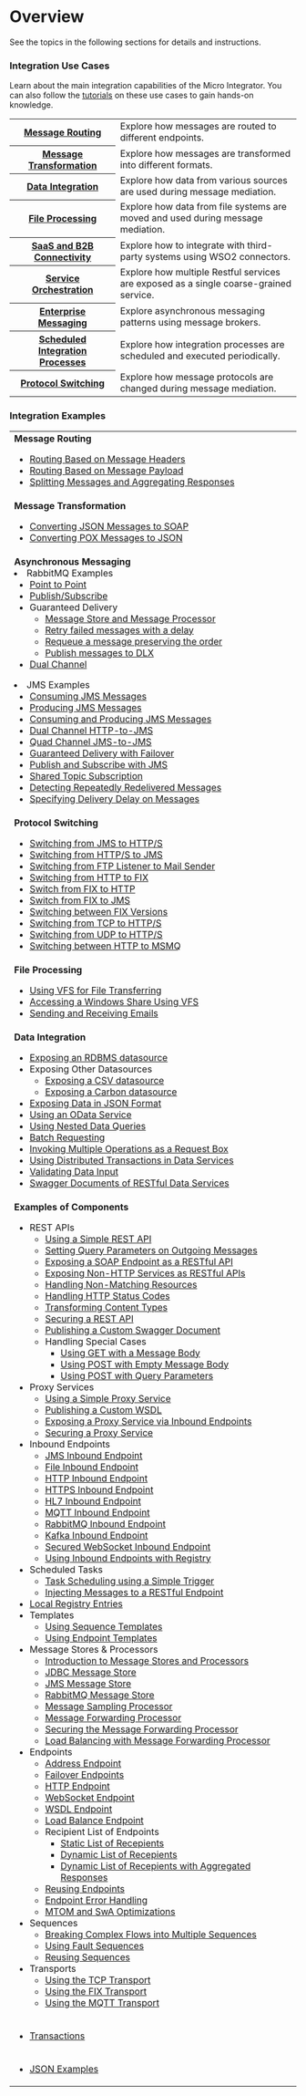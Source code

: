 # Overview

See the topics in the following sections for details and instructions.

### Integration Use Cases

Learn about the main integration capabilities of the Micro Integrator. You can also follow the [tutorials](#integration-tutorials) on these use cases to gain hands-on knowledge.

<table>
    <tr>
        <th>
            <a href="{{base_path}}/learn/integration-use-case/message-routing-overview">Message Routing</a>
        </th>
        <td>
            Explore how messages are routed to different endpoints.
        </td>
    </tr>   
    <tr>
        <th>
            <a href="{{base_path}}/learn/integration-use-case/message-transformation-overview">Message Transformation</a>
        </th>
        <td>
            Explore how messages are transformed into different formats.
        </td>
    </tr>     
    <tr>
        <th>
            <a href="{{base_path}}/learn/integration-use-case/data-integration-overview">Data Integration</a>
        </th>
        <td>
            Explore how data from various sources are used during message mediation.
        </td>
    </tr>      
    <tr>
        <th>
            <a href="{{base_path}}/learn/integration-use-case/file-processing-overview">File Processing</a>
        </th>
        <td>
            Explore how data from file systems are moved and used during message mediation.
        </td>
    </tr>  
    <tr>
        <th>
            <a href="{{base_path}}/learn/integration-use-case/connectors">SaaS and B2B Connectivity</a>
        </th>
        <td>
            Explore how to integrate with third-party systems using WSO2 connectors.
        </td>
    </tr>  
    <tr>
        <th>
            <a href="{{base_path}}/learn/integration-use-case/service-orchestration-overview">Service Orchestration</a>
        </th>
        <td>
            Explore how multiple Restful services are exposed as a single coarse-grained service.
        </td>
    </tr>  
    <tr>
        <th>
            <a href="{{base_path}}/learn/integration-use-case/asynchronous-message-overview">Enterprise Messaging</a>
        </th>
        <td>
            Explore asynchronous messaging patterns using message brokers.
        </td>
    </tr>  
    <tr>
        <th>
            <a href="{{base_path}}/learn/integration-use-case/scheduled-task-overview">Scheduled Integration Processes</a>
        </th>
        <td>
            Explore how integration processes are scheduled and executed periodically.
        </td>
    </tr>  
    <tr>
        <th>
            <a href="{{base_path}}/learn/integration-use-case/protocol-switching-overview">Protocol Switching</a>
        </th>
        <td>
            Explore how message protocols are changed during message mediation.
        </td>
    </tr>  
</table>

<!--

### Integration Tutorials

Learn how to implement various integration use cases, deploy them in the Micro Integrator, and test them locally.

-->

<!--

-   API-led Integration tutorials

    <table>
    <tr>
        <td>
            <a href="{{base_path}}/learn/integration-tutorials/service-catalog-tutorial">Exposing an Integration Service as a Managed API</a>
        </td>
    </tr>
    <tr>
        <td>
            <a href="{{base_path}}/learn/integration-tutorials/service-catalog-tutorial-for-proxy-services">Exposing an Integration SOAP Service as a Managed API</a>
        </td>
    </tr>
    </table>

-->

<!--
-   Message mediation tutorials

    <table>
        <tr>
            <td>
                <ul>
                    <li><a href="{{base_path}}/learn/integration-tutorials/sending-a-simple-message-to-a-service">Sending a Simple Message to a Service</a></li>
                    <li><a href="{{base_path}}/learn/integration-tutorials/routing-requests-based-on-message-content">Routing Requests based on Message Headers</a></li>
                    <li><a href="{{base_path}}/learn/integration-tutorials/transforming-message-content">Translating Message Formats</a></li>
                    <li><a href="{{base_path}}/learn/integration-tutorials/exposing-several-services-as-a-single-service">Exposing Several Services as a Single Service</a></li>
                    <li><a href="{{base_path}}/learn/integration-tutorials/storing-and-forwarding-messages">Store and Forward Messages for Guaranteed Delivery</a></li>
                    <li><a href="{{base_path}}/learn/integration-tutorials/sending-a-simple-message-to-a-datasource">Exposing Datasources as a Service</a></li>
                </ul>
            </td>
            <td>
                <ul>
                    <li><a href="{{base_path}}/learn/integration-tutorials/file-processing">File Processing</a></li>
                    <li><a href="{{base_path}}/learn/integration-tutorials/using-scheduled-tasks">Periodic Execution of Integration Process</a></li>
                    <li><a href="{{base_path}}/learn/integration-tutorials/using-inbound-endpoints">Using Inbound Endpoints</a></li>
                    <li><a href="{{base_path}}/learn/integration-tutorials/using-templates">Reusing Mediation Sequences</a></li>
                    <li><a href="{{base_path}}/learn/integration-tutorials/sap-integration">Sending Emails from an Integration Service</a></li>
                </ul>
            </td>
        </tr>
    </table>

-->

### Integration Examples

<table>
    <tr>
        <td><b>Message Routing</b> 
            <ul>
                <li><a href="{{base_path}}/learn/examples/routing-examples/routing-based-on-headers">Routing Based on Message Headers</a></li>
                <li><a href="{{base_path}}/learn/examples/routing-examples/routing-based-on-payloads">Routing Based on Message Payload</a></li>
                <li><a href="{{base_path}}/learn/examples/routing-examples/splitting-aggregating-messages">Splitting Messages and Aggregating Responses</a></li>
            </ul>
        </td>
    </tr>
    <tr>
        <td><b>Message Transformation</b> 
            <ul>
                <li><a href="{{base_path}}/learn/examples/message-transformation-examples/json-to-soap-conversion">Converting JSON Messages to SOAP</a></li>
                <li><a href="{{base_path}}/learn/examples/message-transformation-examples/pox-to-json-conversion/">Converting POX Messages to JSON</a></li>
            </ul>
        </td>
    </tr>
    <tr>
        <td><b>Asynchronous Messaging</b>
            <li>RabbitMQ Examples
                <ul>
                    <li><a href="{{base_path}}/learn/examples/rabbitmq-examples/point-to-point-rabbitmq">Point to Point</a></li>
                    <li><a href="{{base_path}}/learn/examples/rabbitmq-examples/pub-sub-rabbitmq">Publish/Subscribe</a></li>
                    <li>Guaranteed Delivery 
                        <ul>
                            <li><a href="{{base_path}}/learn/examples/rabbitmq-examples/store-forward-rabbitmq">Message Store and Message Processor</a></li>
                            <li><a href="{{base_path}}/learn/examples/rabbitmq-examples/retry-delay-failed-msgs-rabbitmq">Retry failed messages with a delay</a></li>
                            <li><a href="{{base_path}}/learn/examples/rabbitmq-examples/requeue-msgs-with-errors-rabbitmq">Requeue a message preserving the order</a></li>
                            <li><a href="{{base_path}}/learn/examples/rabbitmq-examples/move-msgs-to-dlq-rabbitmq">Publish messages to DLX</a></li>
                        </ul>
                    </li>
                    <li><a href="{{base_path}}/learn/examples/rabbitmq-examples/request-response-rabbitmq">Dual Channel</a></li>
                </ul>
            </li>
            <li>JMS Examples
                <ul>
                    <li><a href="{{base_path}}/learn/examples/jms-examples/consuming-jms">Consuming JMS Messages</a></li>
                    <li><a href="{{base_path}}/learn/examples/jms-examples/producing-jms">Producing JMS Messages</a></li>
                    <li><a href="{{base_path}}/learn/examples/jms-examples/consume-produce-jms">Consuming and Producing JMS Messages</a></li>
                    <li><a href="{{base_path}}/learn/examples/jms-examples/dual-channel-http-to-jms">Dual Channel HTTP-to-JMS</a></li>
                    <li><a href="{{base_path}}/learn/examples/jms-examples/quad-channel-jms-to-jms">Quad Channel JMS-to-JMS</a></li>
                    <li><a href="{{base_path}}/learn/examples/jms-examples/guaranteed-delivery-with-failover">Guaranteed Delivery with Failover</a></li>
                    <li><a href="{{base_path}}/learn/examples/jms-examples/publish-subscribe-with-jms">Publish and Subscribe with JMS</a></li>
                    <li><a href="{{base_path}}/learn/examples/jms-examples/shared-topic-subscription">Shared Topic Subscription</a></li>
                    <li><a href="{{base_path}}/learn/examples/jms-examples/detecting-repeatedly-redelivered-messages">Detecting Repeatedly Redelivered Messages</a></li>
                    <li><a href="{{base_path}}/learn/examples/jms-examples/specifying-a-delivery-delay-on-messages">Specifying Delivery Delay on Messages</a></li>
                </ul>
            </li>
        </td>
    </tr>
    <tr>
        <td><b>Protocol Switching</b>
            <ul>
                <li><a href="{{base_path}}/learn/examples/protocol-switching/switching-from-jms-to-http/">Switching from JMS to HTTP/S</a></li>
                <li><a href="{{base_path}}/learn/examples/protocol-switching/switching-from-https-to-jms">Switching from HTTP/S to JMS</a></li>
                <li><a href="{{base_path}}/learn/examples/protocol-switching/switching-from-ftp-listener-to-mail-sender">Switching from FTP Listener to Mail Sender</a></li>
                <li><a href="{{base_path}}/learn/examples/protocol-switching/switching-from-http-to-fix">Switching from HTTP to FIX</a></li>
                <li><a href="{{base_path}}/learn/examples/protocol-switching/switching-from-fix-to-http">Switch from FIX to HTTP</a></li>
                <li><a href="{{base_path}}/learn/examples/protocol-switching/switching-from-fix-to-jms">Switch from FIX to JMS</a></li>
                <li><a href="{{base_path}}/learn/examples/protocol-switching/switching-between-fix-versions">Switching between FIX Versions</a></li>
                <li><a href="{{base_path}}/learn/examples/protocol-switching/switching-from-tcp-to-https">Switching from TCP to HTTP/S</a></li>
                <li><a href="{{base_path}}/learn/examples/protocol-switching/switching-from-udp-to-https">Switching from UDP to HTTP/S</a></li>
                <li><a href="{{base_path}}/learn/examples/protocol-switching/switching-between-http-and-msmq">Switching between HTTP to MSMQ</a></li>
            </ul>
        </td>
    </tr>
    <tr>
        <td><b>File Processing</b> 
            <ul>
                <li><a href="{{base_path}}/learn/examples/file-processing/vfs-transport-examples">Using VFS for File Transferring</a></li>
                <li><a href="{{base_path}}/learn/examples/file-processing/accessing-windows-share-using-vfs-transport">Accessing a Windows Share Using VFS</a></li>
                <li><a href="{{base_path}}/learn/examples/file-processing/mailto-transport-examples">Sending and Receiving Emails</a></li>
            </ul>
        </td>
    </tr>
    <tr>
        <td><b>Data Integration</b>
            <ul>
                <li><a href="{{base_path}}/learn/examples/data-integration/rdbms-data-service">Exposing an RDBMS datasource</a></li>
                <li>Exposing Other Datasources
                    <ul>
                        <li><a href="{{base_path}}/learn/examples/data-integration/csv-data-service">Exposing a CSV datasource</a></li>
                        <li><a href="{{base_path}}/learn/examples/data-integration/carbon-data-service">Exposing a Carbon datasource</a></li>
                    </ul>
                </li>
                <li><a href="{{base_path}}/learn/examples/data-integration/json-with-data-service">Exposing Data in JSON Format</a></li>
                <li><a href="{{base_path}}/learn/examples/data-integration/odata-service">Using an OData Service</a></li>
                <li><a href="{{base_path}}/learn/examples/data-integration/nested-queries-in-data-service">Using Nested Data Queries</a></li>
                <li><a href="{{base_path}}/learn/examples/data-integration/batch-requesting">Batch Requesting</a></li>
                <li><a href="{{base_path}}/learn/examples/data-integration/request-box">Invoking Multiple Operations as a Request Box</a></li>
                <li><a href="{{base_path}}/learn/examples/data-integration/distributed-trans-data-service">Using Distributed Transactions in Data Services</a></li>
                <li><a href="{{base_path}}/learn/examples/data-integration/data-input-validator">Validating Data Input</a></li>
                <li><a href="{{base_path}}/learn/examples/data-integration/swagger-data-services">Swagger Documents of RESTful Data Services</a></li>
            </ul>
        </td>
    </tr>
    <tr>
        <td><b>Examples of Components</b>
            <ul>
                <li>REST APIs 
                    <ul>
                        <li><a href="{{base_path}}/learn/examples/rest-api-examples/introduction-rest-api">Using a Simple REST API</a></li>
                        <li><a href="{{base_path}}/learn/examples/rest-api-examples/setting-query-params-outgoing-messages">Setting Query Parameters on Outgoing Messages</a></li>
                        <li><a href="{{base_path}}/learn/examples/rest-api-examples/enabling-rest-to-soap">Exposing a SOAP Endpoint as a RESTful API</a></li>
                        <li><a href="{{base_path}}/learn/examples/rest-api-examples/configuring-non-http-endpoints">Exposing Non-HTTP Services as RESTful APIs</a></li>
                        <li><a href="{{base_path}}/learn/examples/rest-api-examples/handling-non-matching-resources">Handling Non-Matching Resources</a></li>
                        <li><a href="{{base_path}}/learn/examples/rest-api-examples/setting-https-status-codes">Handling HTTP Status Codes</a></li>
                        <li><a href="{{base_path}}/learn/examples/rest-api-examples/transforming-content-type">Transforming Content Types</a></li>
                        <li><a href="{{base_path}}/learn/examples/rest-api-examples/securing-rest-apis">Securing a REST API</a></li>
                        <li><a href="{{base_path}}/learn/examples/rest-api-examples/publishing-a-swagger-api">Publishing a Custom Swagger Document</a></li>
                        <li>Handling Special Cases
                            <ul> 
                                <li><a href="{{base_path}}/learn/examples/rest-api-examples/special-cases/#get-request-with-a-message-body">Using GET with a Message Body</a></li>
                                <li><a href="{{base_path}}/learn/examples/rest-api-examples/special-cases/#using-post-with-an-empty-body">Using POST with Empty Message Body</a></li>
                                <li><a href="{{base_path}}/learn/examples/rest-api-examples/special-cases/#using-post-with-query-parameters">Using POST with Query Parameters</a></li>
                            </ul>
                        </li>
                    </ul>
                </li>
                <li>Proxy Services 
                    <ul>
                        <li><a href="{{base_path}}/learn/examples/proxy-service-examples/introduction-to-proxy-services">Using a Simple Proxy Service</a></li>
                        <li><a href="{{base_path}}/learn/examples/proxy-service-examples/publishing-a-custom-wsdl">Publishing a Custom WSDL</a></li>
                        <li><a href="{{base_path}}/learn/examples/proxy-service-examples/exposing-proxy-via-inbound">Exposing a Proxy Service via Inbound Endpoints</a></li>
                        <li><a href="{{base_path}}/learn/examples/proxy-service-examples/securing-proxy-services">Securing a Proxy Service</a></li>
                    </ul>
                </li>
                <li>Inbound Endpoints 
                    <ul>
                        <li><a href="{{base_path}}/learn/examples/inbound-endpoint-examples/inbound-endpoint-jms-protocol">JMS Inbound Endpoint</a></li>
                        <li><a href="{{base_path}}/learn/examples/inbound-endpoint-examples/file-inbound-endpoint">File Inbound Endpoint</a></li>
                        <li><a href="{{base_path}}/learn/examples/inbound-endpoint-examples/inbound-endpoint-http-protocol">HTTP Inbound Endpoint</a></li>
                        <li><a href="{{base_path}}/learn/examples/inbound-endpoint-examples/inbound-endpoint-https-protocol">HTTPS Inbound Endpoint</a></li>
                        <li><a href="{{base_path}}/learn/examples/inbound-endpoint-examples/inbound-endpoint-hl7-protocol-auto-ack">HL7 Inbound Endpoint</a></li>
                        <li><a href="{{base_path}}/learn/examples/inbound-endpoint-examples/inbound-endpoint-mqtt-protocol">MQTT Inbound Endpoint</a></li>
                        <li><a href="{{base_path}}/learn/examples/inbound-endpoint-examples/inbound-endpoint-rabbitmq-protocol">RabbitMQ Inbound Endpoint</a></li>
                        <li><a href="{{base_path}}/learn/examples/inbound-endpoint-examples/inbound-endpoint-kafka">Kafka Inbound Endpoint</a></li>
                        <li><a href="{{base_path}}/learn/examples/inbound-endpoint-examples/inbound-endpoint-secured-websocket">Secured WebSocket Inbound Endpoint</a></li>
                        <li><a href="{{base_path}}/learn/examples/inbound-endpoint-examples/inbound-endpoint-with-registry">Using Inbound Endpoints with Registry</a></li>
                    </ul>
                </li>
                <li>Scheduled Tasks 
                    <ul>
                        <li><a href="{{base_path}}/learn/examples/scheduled-tasks/task-scheduling-simple-trigger">Task Scheduling using a Simple Trigger</a></li>
                        <li><a href="{{base_path}}/learn/examples/scheduled-tasks/injecting-messages-to-rest-endpoint">Injecting Messages to a RESTful Endpoint</a></li>
                    </ul>
                </li>
                <li><a href="{{base_path}}/learn/examples/registry-examples/local-registry-entries">Local Registry Entries</a></li>
                <li>Templates 
                    <ul>
                        <li><a href="{{base_path}}/learn/examples/template-examples/using-sequence-templates">Using Sequence Templates</a></li>
                        <li><a href="{{base_path}}/learn/examples/template-examples/using-endpoint-templates">Using Endpoint Templates</a></li>
                    </ul>
                </li>
                <li>Message Stores & Processors 
                    <ul>
                        <li><a href="{{base_path}}/learn/examples/message-store-processor-examples/intro-message-stores-processors">Introduction to Message Stores and Processors</a></li>
                        <li><a href="{{base_path}}/learn/examples/message-store-processor-examples/using-jdbc-message-store">JDBC Message Store</a></li>
                        <li><a href="{{base_path}}/learn/examples/message-store-processor-examples/using-jms-message-stores">JMS Message Store</a></li>
                        <li><a href="{{base_path}}/learn/examples/message-store-processor-examples/using-rabbitmq-message-stores">RabbitMQ Message Store</a></li>
                        <li><a href="{{base_path}}/learn/examples/message-store-processor-examples/using-message-sampling-processor">Message Sampling Processor</a></li>
                        <li><a href="{{base_path}}/learn/examples/message-store-processor-examples/using-message-forwarding-processor">Message Forwarding Processor</a></li>
                        <li><a href="{{base_path}}/learn/examples/message-store-processor-examples/securing-message-processor">Securing the Message Forwarding Processor</a></li>
                        <li><a href="{{base_path}}/learn/examples/message-store-processor-examples/loadbalancing-with-message-processor">Load Balancing with Message Forwarding Processor</a></li>
                    </ul>
                </li>
                <li>Endpoints 
                    <ul>
                        <li><a href="{{base_path}}/learn/examples/endpoint-examples/using-address-endpoints">Address Endpoint</a></li>
                        <li><a href="{{base_path}}/learn/examples/endpoint-examples/using-failover-endpoints">Failover Endpoints</a></li>
                        <li><a href="{{base_path}}/learn/examples/endpoint-examples/using-http-endpoints">HTTP Endpoint</a></li>
                        <li><a href="{{base_path}}/learn/examples/endpoint-examples/using-websocket-endpoints">WebSocket Endpoint</a></li>
                        <li><a href="{{base_path}}/learn/examples/endpoint-examples/using-wsdl-endpoints">WSDL Endpoint</a></li>
                        <li><a href="{{base_path}}/learn/examples/endpoint-examples/using-loadbalancing-endpoints">Load Balance Endpoint</a></li>
                        <li>Recipient List of Endpoints
                            <ul>
                                <li><a href="{{base_path}}/learn/examples/endpoint-examples/using-static-recepient-list-endpoints">Static List of Recepients</a></li>
                                <li><a href="{{base_path}}/learn/examples/endpoint-examples/using-dynamic-recepient-list-endpoints-1">Dynamic List of Recepients</a></li>
                                <li><a href="{{base_path}}/learn/examples/endpoint-examples/using-dynamic-recepient-list-endpoints-2">Dynamic List of Recepients with Aggregated Responses</a></li>
                            </ul>
                        </li>
                        <li><a href="{{base_path}}/learn/examples/endpoint-examples/reusing-endpoints">Reusing Endpoints</a></li>
                        <li><a href="{{base_path}}/learn/examples/endpoint-examples/endpoint-error-handling">Endpoint Error Handling</a></li>
                        <li><a href="{{base_path}}/learn/examples/endpoint-examples/mtom-swa-with-endpoints">MTOM and SwA Optimizations</a></li>
                    </ul>
                </li>
                <li>Sequences 
                    <ul>
                        <li><a href="{{base_path}}/learn/examples/sequence-examples/using-multiple-sequences">Breaking Complex Flows into Multiple Sequences</a></li>
                        <li><a href="{{base_path}}/learn/examples/sequence-examples/using-fault-sequences">Using Fault Sequences</a></li>
                        <li><a href="{{base_path}}/learn/examples/sequence-examples/custom-sequences-with-proxy-services">Reusing Sequences</a></li>
                    </ul>
                </li>
                <li>Transports 
                    <ul>
                        <li><a href="{{base_path}}/learn/examples/transport-examples/tcp-transport-examples">Using the TCP Transport</a></li>
                        <li><a href="{{base_path}}/learn/examples/transport-examples/fix-transport-examples">Using the FIX Transport</a></li>
                        <li><a href="{{base_path}}/learn/examples/transport-examples/pub-sub-using-mqtt">Using the MQTT Transport</a></li>
                    </ul>
                </li>
            </ul>
        </td>
    </tr>
    <tr>
        <td>
            <ul>
                <li><a href="{{base_path}}/learn/examples/working-with-transactions">Transactions</a></li>
            </ul>
        </td>
    </tr>
    <tr>
        <td>
            <ul>
                <li><a href="{{base_path}}/learn/examples/json-examples/json-examples">JSON Examples</a></li>
            </ul>
        </td>
    </tr>
</table>
